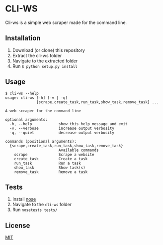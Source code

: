 # CLI-WS
Cli-ws is a simple web scraper made for the command line.

Installation
------------
1. Download (or clone) this repository
2. Extract the cli-ws folder
3. Navigate to the extracted folder
5. Run `$ python setup.py install`

Usage
------------
```
$ cli-ws --help
usage: cli-ws [-h] [-v | -q]
              {scrape,create_task,run_task,show_task,remove_task} ...

A web scraper for the command line

optional arguments:
  -h, --help            show this help message and exit
  -v, --verbose         increase output verbosity
  -q, --quiet           decrease output verbosity

commands (positional arguments):
  {scrape,create_task,run_task,show_task,remove_task}
                        Available commands
    scrape              Scrape a website
    create_task         Create a task
    run_task            Run a task
    show_task           Show task(s)
    remove_task         Remove a task
```

Tests
------------
1. Install [nose](http://nose.readthedocs.io/en/latest/)
2. Navigate to the `cli-ws` folder
3. Run `nosetests tests/`

## License

[MIT](LICENSE)
